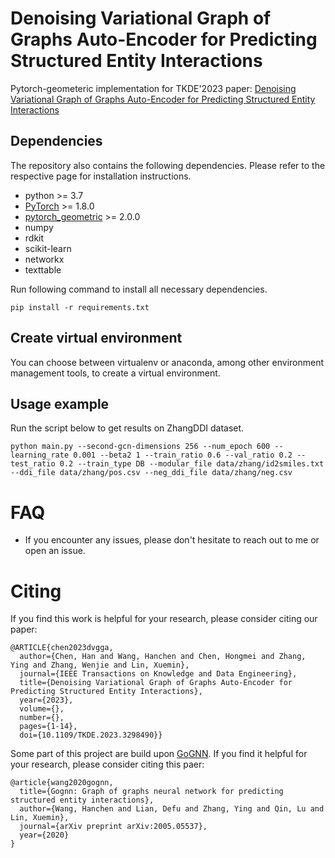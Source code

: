 # Denoising Variational Graph of Graphs Auto-Encoder for Predicting Structured Entity Interactions
Pytorch-geometeric implementation for TKDE'2023 paper: [Denoising Variational Graph of Graphs Auto-Encoder for Predicting Structured Entity Interactions
](https://ieeexplore.ieee.org/document/10192364)
## Dependencies
The repository also contains the following dependencies. Please refer to the respective page for installation instructions.

- python >= 3.7
- [PyTorch](https://pytorch.org/) >= 1.8.0
- [pytorch_geometric](https://pytorch-geometric.readthedocs.io/en/latest/) >= 2.0.0
- numpy
- rdkit
- scikit-learn
- networkx
- texttable

Run following command to install all necessary dependencies.
```
pip install -r requirements.txt
```
## Create virtual environment
You can choose between virtualenv or anaconda, among other environment management tools, to create a virtual environment. 

## Usage example
Run the script below to get results on ZhangDDI dataset.
```
python main.py --second-gcn-dimensions 256 --num_epoch 600 --learning_rate 0.001 --beta2 1 --train_ratio 0.6 --val_ratio 0.2 --test_ratio 0.2 --train_type DB --modular_file data/zhang/id2smiles.txt --ddi_file data/zhang/pos.csv --neg_ddi_file data/zhang/neg.csv 
```

# FAQ
- If you encounter any issues, please don't hesitate to reach out to me or open an issue. 
# Citing
If you find this work is helpful for your research, please consider citing our paper:
```
@ARTICLE{chen2023dvgga,
  author={Chen, Han and Wang, Hanchen and Chen, Hongmei and Zhang, Ying and Zhang, Wenjie and Lin, Xuemin},
  journal={IEEE Transactions on Knowledge and Data Engineering}, 
  title={Denoising Variational Graph of Graphs Auto-Encoder for Predicting Structured Entity Interactions}, 
  year={2023},
  volume={},
  number={},
  pages={1-14},
  doi={10.1109/TKDE.2023.3298490}}

```
Some part of this project are build upon [GoGNN](https://github.com/Hanchen-Wang/GoGNN). If you find it helpful for your research, please consider citing this paer:
```
@article{wang2020gognn,
  title={Gognn: Graph of graphs neural network for predicting structured entity interactions},
  author={Wang, Hanchen and Lian, Defu and Zhang, Ying and Qin, Lu and Lin, Xuemin},
  journal={arXiv preprint arXiv:2005.05537},
  year={2020}
}
```